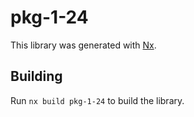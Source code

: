 # pkg-1-24

This library was generated with [Nx](https://nx.dev).

## Building

Run `nx build pkg-1-24` to build the library.
